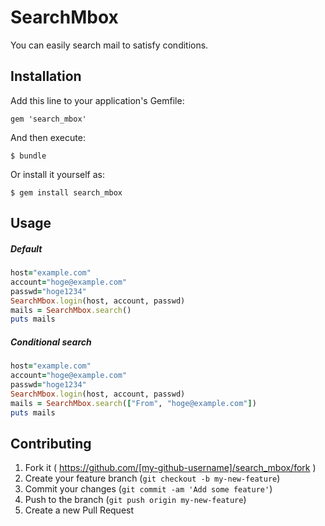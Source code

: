 # SearchMbox

You can easily search mail to satisfy conditions.

## Installation

Add this line to your application's Gemfile:

    gem 'search_mbox'

And then execute:

    $ bundle

Or install it yourself as:

    $ gem install search_mbox

## Usage

##### Default
```ruby
host="example.com"
account="hoge@example.com"
passwd="hoge1234"
SearchMbox.login(host, account, passwd)
mails = SearchMbox.search()
puts mails
```
##### Conditional search
```ruby
host="example.com"
account="hoge@example.com"
passwd="hoge1234"
SearchMbox.login(host, account, passwd)
mails = SearchMbox.search(["From", "hoge@example.com"])
puts mails
```
## Contributing

1. Fork it ( https://github.com/[my-github-username]/search_mbox/fork )
2. Create your feature branch (`git checkout -b my-new-feature`)
3. Commit your changes (`git commit -am 'Add some feature'`)
4. Push to the branch (`git push origin my-new-feature`)
5. Create a new Pull Request
